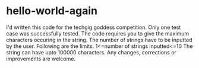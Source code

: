 # hello-world-again
I'd written this code for the techgig goddess competition. Only one test case was successfully tested. 
The code requires you to give the maximum characters occuring in the string. The number of strings have to be inputted by the user. Following are the limits.
1<=number of strings inputted<=10
The string can have upto 100000 characters.
Any changes, corrections or improvements are welcome.
